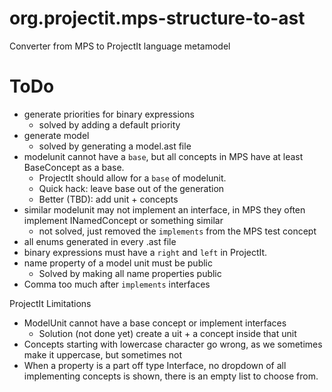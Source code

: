 # org.projectit.mps-structure-to-ast
Converter from MPS to ProjectIt language metamodel

# ToDo

- generate priorities for binary expressions
  - solved by adding a default priority
- generate model
  - solved by generating a model.ast file
- modelunit cannot have a `base`, but all concepts in MPS have at least BaseConcept as a base.
  - ProjectIt should allow for a `base` of modelunit.
  - Quick hack: leave base out of the generation
  - Better (TBD): add unit + concepts
- similar modelunit may not implement an interface, in MPS they often implement INamedConcept or something similar
  - not solved, just removed the `implements`  from the MPS test concept
- all enums generated in every .ast file
- binary expressions must have a `right` and `left` in ProjectIt.
- name property of a model unit must be public
  - Solved by making all name properties public
- Comma too much after `implements` interfaces
  
ProjectIt Limitations
- ModelUnit cannot have a base concept or implement interfaces
    - Solution (not done yet) create a uit + a concept inside that unit
- Concepts starting with lowercase character go wrong, as we sometimes make it uppercase, 
  but sometimes not
- When a property is a part off type Interface, no dropdown of all implementing concepts
  is shown, there is an empty list to choose from.